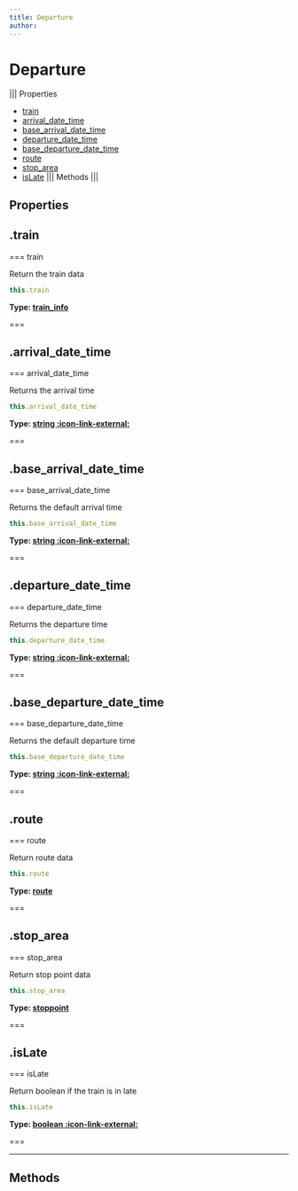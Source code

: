 ```yaml
---
title: Departure
author:
---
```


# Departure

||| Properties
- [train](#train)
- [arrival_date_time](#arrival_date_time)
- [base_arrival_date_time](#base_arrival_date_time)
- [departure_date_time](#departure_date_time)
- [base_departure_date_time](#base_departure_date_time)
- [route](#route)
- [stop_area](#stop_area)
- [isLate](#isLate)
||| Methods
|||
## Properties
## .train

=== train

Return the train data


```javascript
this.train
```
**Type: [train_info](../structures/train_info)**

===

## .arrival_date_time

=== arrival_date_time

Returns the arrival time


```javascript
this.arrival_date_time
```
**Type: [string :icon-link-external:](https://developer.mozilla.org/en-US/docs/Web/JavaScript/Reference/Global_Objects/String)**

===

## .base_arrival_date_time

=== base_arrival_date_time

Returns the default arrival time


```javascript
this.base_arrival_date_time
```
**Type: [string :icon-link-external:](https://developer.mozilla.org/en-US/docs/Web/JavaScript/Reference/Global_Objects/String)**

===

## .departure_date_time

=== departure_date_time

Returns the departure time


```javascript
this.departure_date_time
```
**Type: [string :icon-link-external:](https://developer.mozilla.org/en-US/docs/Web/JavaScript/Reference/Global_Objects/String)**

===

## .base_departure_date_time

=== base_departure_date_time

Returns the default departure time


```javascript
this.base_departure_date_time
```
**Type: [string :icon-link-external:](https://developer.mozilla.org/en-US/docs/Web/JavaScript/Reference/Global_Objects/String)**

===

## .route

=== route

Return route data


```javascript
this.route
```
**Type: [route](../structures/route)**

===

## .stop_area

=== stop_area

Return stop point data


```javascript
this.stop_area
```
**Type: [stoppoint](../structures/stoppoint)**

===

## .isLate

=== isLate

Return boolean if the train is in late


```javascript
this.isLate
```
**Type: [boolean :icon-link-external:](https://developer.mozilla.org/en-US/docs/Web/JavaScript/Reference/Global_Objects/Boolean)**

===

---
## Methods
